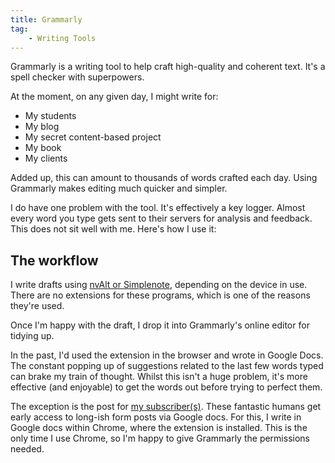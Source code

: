 ```yaml
---
title: Grammarly
tag:
    - Writing Tools
---
```


Grammarly is a writing tool to help craft high-quality and coherent text. It's a spell checker with superpowers.

At the moment, on any given day, I might write for:

- My students
- My blog
- My secret content-based project
- My book
- My clients

Added up, this can amount to thousands of words crafted each day. Using Grammarly makes editing much quicker and simpler.

I do have one problem with the tool. It's effectively a key logger. Almost every word you type gets sent to their servers for analysis and feedback. This does not sit well with me. Here's how I use it:

## The workflow

I write drafts using [nvAlt or Simplenote](https://tonyedwardspz.co.uk/blog/low-friction-writing-flow/), depending on the device in use. There are no extensions for these programs, which is one of the reasons they're used.

Once I'm happy with the draft, I drop it into Grammarly's online editor for tidying up.

In the past, I'd used the extension in the browser and wrote in Google Docs. The constant popping up of suggestions related to the last few words typed can brake my train of thought. Whilst this isn't a huge problem, it's more effective (and enjoyable) to get the words out before trying to perfect them.

The exception is the post for [my subscriber(s)](https://tonyedwarspz.gumroad.com/l/falling-thoughts). These fantastic humans get early access to long-ish form posts via Google docs. For this, I write in Google docs within Chrome, where the extension is installed. This is the only time I use Chrome, so I'm happy to give Grammarly the permissions needed.
